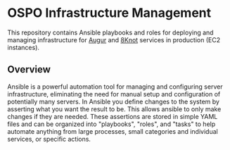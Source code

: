 # OSPO Infrastructure Management

This repository contains Ansible playbooks and roles for deploying and managing infrastructure for [Augur](https://github.com/chaoss/augur) and [8Knot](https://github.com/oss-aspen/8Knot) services in production (EC2 instances).


## Overview
Ansible is a powerful automation tool for managing and configuring server infrastructure, eliminating the need for manual setup and configuration of potentially many servers. In Ansible you define changes to the system by asserting what you want the result to be. This allows ansible to only make changes if they are needed. These assertions are stored in simple YAML files and can be organized into "playbooks", "roles", and "tasks" to help automate anything from large processes, small categories and individual services, or specific actions.

